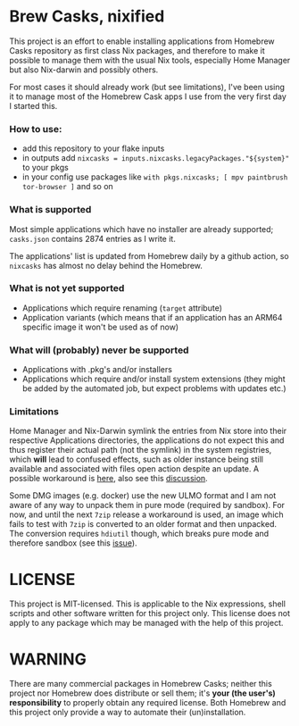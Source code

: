 # Brew Casks, nixified

This project is an effort to enable installing applications from Homebrew Casks repository as first
class Nix packages, and therefore to make it possible to manage them with the usual Nix tools,
especially Home Manager but also Nix-darwin and possibly others.

For most cases it should already work (but see limitations), I've been using it to manage most of the
Homebrew Cask apps I use from the very first day I started this.

### How to use:

- add this repository to your flake inputs
- in outputs add ```nixcasks = inputs.nixcasks.legacyPackages."${system}"``` to your pkgs
- in your config use packages like ```with pkgs.nixcasks; [ mpv paintbrush tor-browser ]``` and so on

### What is supported

Most simple applications which have no installer are already supported; ```casks.json``` contains 2874
entries as I write it.

The applications' list is updated from Homebrew daily by a github action, so ```nixcasks``` has almost
no delay behind the Homebrew.

### What is not yet supported

- Applications which require renaming (`target` attribute)
- Application variants (which means that if an application has an ARM64 specific image it won't be used as of now)

### What will (probably) never be supported

- Applications with .pkg's and/or installers
- Applications which require and/or install system extensions (they might be added by the automated job,
  but expect problems with updates etc.)

### Limitations

Home Manager and Nix-Darwin symlink the entries from Nix store into their respective Applications directories,
the applications do not expect this and thus register their actual path (not the symlink) in the system
registries, which **will** lead to confused effects, such as older instance being still available and associated
with files open action despite an update. A possible workaround is [here](https://github.com/YorikSar/dotfiles/commit/d7eccf447a399c15fe987ab02db13f4ef1e1b557), also see this [discussion](https://github.com/nix-community/home-manager/issues/1341#issuecomment-1653434732).

Some DMG images (e.g. docker) use the new ULMO format and I am not aware of any way to unpack them in pure mode
(required by sandbox). For now, and until the next `7zip` release a workaround is used, an image which fails to
test with `7zip` is converted to an older format and then unpacked. The conversion requires `hdiutil` though,
which breaks pure mode and therefore sandbox (see this [issue](https://github.com/jacekszymanski/nixcasks/issues/2)).

# LICENSE

This project is MIT-licensed. This is applicable to the Nix expressions, shell scripts and other
software written for this project only. This license does not apply to any package which may be
managed with the help of this project.

# WARNING

There are many commercial packages in Homebrew Casks; neither this project nor Homebrew does distribute or
sell them; it's **your (the user's) responsibility** to properly obtain any required license. Both Homebrew
and this project only provide a way to automate their (un)installation.

